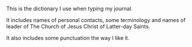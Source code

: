 This is the dictionary I use when typing my journal.

It includes names of personal contacts, some terminology and names of leader of The Church of Jesus Christ of Latter-day Saints.

It also includes some punctuation the way I like it.